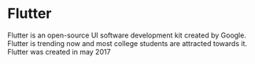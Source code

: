 # Flutter 
Flutter is an open-source UI software development kit created by Google. 
Flutter is trending now and most college students are attracted towards it.
Flutter was created in may 2017
